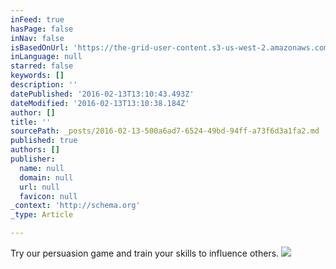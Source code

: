 ```yaml
---
inFeed: true
hasPage: false
inNav: false
isBasedOnUrl: 'https://the-grid-user-content.s3-us-west-2.amazonaws.com/2e1e2c09-3e0b-49d3-91f1-cacd76f1a2d5.png'
inLanguage: null
starred: false
keywords: []
description: ''
datePublished: '2016-02-13T13:10:43.493Z'
dateModified: '2016-02-13T13:10:38.184Z'
author: []
title: ''
sourcePath: _posts/2016-02-13-500a6ad7-6524-49bd-94ff-a73f6d3a1fa2.md
published: true
authors: []
publisher:
  name: null
  domain: null
  url: null
  favicon: null
_context: 'http://schema.org'
_type: Article

---
```

Try our persuasion game and train your skills to influence others. ![](https://the-grid-user-content.s3-us-west-2.amazonaws.com/2e1e2c09-3e0b-49d3-91f1-cacd76f1a2d5.png)